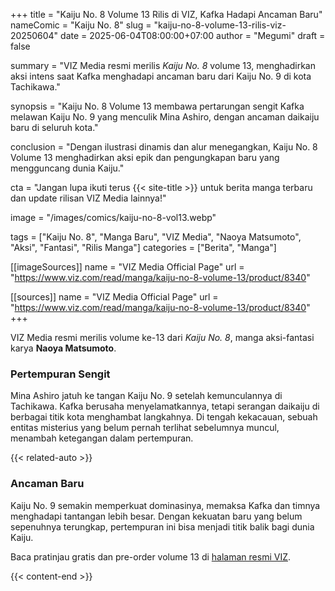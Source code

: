 +++
title = "Kaiju No. 8 Volume 13 Rilis di VIZ, Kafka Hadapi Ancaman Baru"
nameComic = "Kaiju No. 8"
slug = "kaiju-no-8-volume-13-rilis-viz-20250604"
date = 2025-06-04T08:00:00+07:00
author = "Megumi"
draft = false

summary = "VIZ Media resmi merilis *Kaiju No. 8* volume 13, menghadirkan aksi intens saat Kafka menghadapi ancaman baru dari Kaiju No. 9 di kota Tachikawa."

synopsis = "Kaiju No. 8 Volume 13 membawa pertarungan sengit Kafka melawan Kaiju No. 9 yang menculik Mina Ashiro, dengan ancaman daikaiju baru di seluruh kota."

conclusion = "Dengan ilustrasi dinamis dan alur menegangkan, Kaiju No. 8 Volume 13 menghadirkan aksi epik dan pengungkapan baru yang mengguncang dunia Kaiju."

cta = "Jangan lupa ikuti terus {{< site-title >}} untuk berita manga terbaru dan update rilisan VIZ Media lainnya!"

image = "/images/comics/kaiju-no-8-vol13.webp"

tags = ["Kaiju No. 8", "Manga Baru", "VIZ Media", "Naoya Matsumoto", "Aksi", "Fantasi", "Rilis Manga"]
categories = ["Berita", "Manga"]

[[imageSources]]
name = "VIZ Media Official Page"
url = "https://www.viz.com/read/manga/kaiju-no-8-volume-13/product/8340"

[[sources]]
name = "VIZ Media Official Page"
url = "https://www.viz.com/read/manga/kaiju-no-8-volume-13/product/8340"
+++


VIZ Media resmi merilis volume ke-13 dari *Kaiju No. 8*, manga aksi-fantasi karya **Naoya Matsumoto**.

### **Pertempuran Sengit**
Mina Ashiro jatuh ke tangan Kaiju No. 9 setelah kemunculannya di Tachikawa. Kafka berusaha menyelamatkannya, tetapi serangan daikaiju di berbagai titik kota menghambat langkahnya. Di tengah kekacauan, sebuah entitas misterius yang belum pernah terlihat sebelumnya muncul, menambah ketegangan dalam pertempuran.

{{< related-auto >}}

### **Ancaman Baru**
Kaiju No. 9 semakin memperkuat dominasinya, memaksa Kafka dan timnya menghadapi tantangan lebih besar. Dengan kekuatan baru yang belum sepenuhnya terungkap, pertempuran ini bisa menjadi titik balik bagi dunia Kaiju.

Baca pratinjau gratis dan pre-order volume 13 di [halaman resmi VIZ](https://www.viz.com/read/manga/kaiju-no-8-volume-13/product/8340).

{{< content-end >}}
